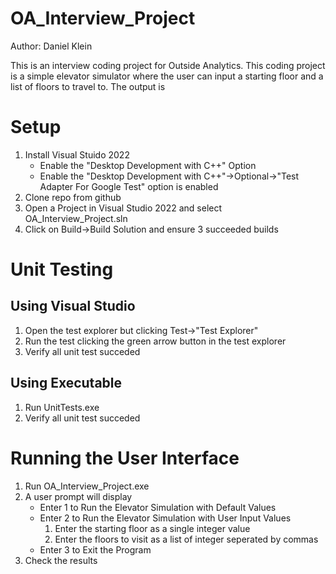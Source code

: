 # OA_Interview_Project
Author: Daniel Klein

This is an interview coding project for Outside Analytics. This coding project is a simple elevator simulator where the user can input a starting floor and a list of floors to travel to. The output is 
# Setup

1. Install Visual Stuido 2022
   - Enable the "Desktop Development with C++" Option
   - Enable the "Desktop Development with C++"->Optional->"Test Adapter For Google Test" option is enabled
2. Clone repo from github
3. Open a Project in Visual Studio 2022 and select OA_Interview_Project.sln
4. Click on Build->Build Solution and ensure 3 succeeded builds

# Unit Testing
## Using Visual Studio
1. Open the test explorer but clicking Test->"Test Explorer"
2. Run the test clicking the green arrow button in the test explorer
3. Verify all unit test succeded

## Using Executable
1. Run UnitTests.exe
2. Verify all unit test succeded

# Running the User Interface
1. Run OA_Interview_Project.exe
2. A user prompt will display
   - Enter 1 to Run the Elevator Simulation with Default Values
   - Enter 2 to Run the Elevator Simulation with User Input Values
     1. Enter the starting floor as a single integer value
     2. Enter the floors to visit as a list of integer seperated by commas
   - Enter 3 to Exit the Program
3. Check the results
